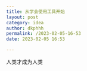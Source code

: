 ```yaml
---
title: 从学会使用工具开始
layout: post
category: idea
author: dkphhh
permalink: /2023-02-05-16-53
date: 2023-02-05 16:53

---
```


人类才成为人类